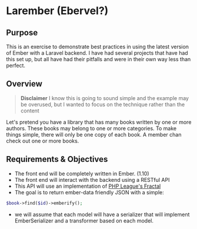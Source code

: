 # Larember (Ebervel?)

## Purpose
This is an exercise to demonstrate best practices in using the latest version of Ember with a Laravel backend. I have had several projects that have had this set up, but all have had their pitfalls and were in their own way less than perfect. 

## Overview
> **Disclaimer** I know this is going to sound simple and the example may be overused, but I wanted to focus on the technique rather than the content

Let's pretend you have a library that has many books written by one or more authors. These books may belong to one or more categories. To make things simple, there will only be one copy of each book. A member chan check out one or more books. 

## Requirements & Objectives

- The front end will be completely written in Ember. (1.10)
- The front end will interact with the backend using a RESTful API
- This API will use an implementation of [PHP League's Fractal](http://fractal.thephpleague.com/)
- The goal is to return ember-data friendly JSON with a simple:
```php
$book->find($id)->emberify();
```
- we will assume that each model will have a serializer that will implement EmberSerializer and a transformer based on each model.